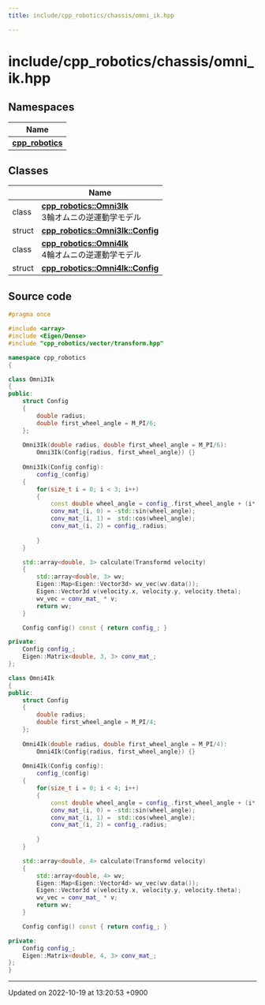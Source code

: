 ```yaml
---
title: include/cpp_robotics/chassis/omni_ik.hpp

---
```


# include/cpp_robotics/chassis/omni_ik.hpp



## Namespaces

| Name           |
| -------------- |
| **[cpp_robotics](/cpp_robotics/doxybook/Namespaces/namespacecpp__robotics/)**  |

## Classes

|                | Name           |
| -------------- | -------------- |
| class | **[cpp_robotics::Omni3Ik](/cpp_robotics/doxybook/Classes/classcpp__robotics_1_1Omni3Ik/)** <br>3輪オムニの逆運動学モデル  |
| struct | **[cpp_robotics::Omni3Ik::Config](/cpp_robotics/doxybook/Classes/structcpp__robotics_1_1Omni3Ik_1_1Config/)**  |
| class | **[cpp_robotics::Omni4Ik](/cpp_robotics/doxybook/Classes/classcpp__robotics_1_1Omni4Ik/)** <br>4輪オムニの逆運動学モデル  |
| struct | **[cpp_robotics::Omni4Ik::Config](/cpp_robotics/doxybook/Classes/structcpp__robotics_1_1Omni4Ik_1_1Config/)**  |




## Source code

```cpp
#pragma once

#include <array>
#include <Eigen/Dense>
#include "cpp_robotics/vector/transform.hpp"

namespace cpp_robotics
{

class Omni3Ik
{
public:
    struct Config
    {
        double radius;
        double first_wheel_angle = M_PI/6;
    };
    
    Omni3Ik(double radius, double first_wheel_angle = M_PI/6):
        Omni3Ik(Config{radius, first_wheel_angle}) {}
    
    Omni3Ik(Config config):
        config_(config)
    {
        for(size_t i = 0; i < 3; i++)
        {
            const double wheel_angle = config_.first_wheel_angle + (i* 2*M_PI/3);
            conv_mat_(i, 0) = -std::sin(wheel_angle);
            conv_mat_(i, 1) =  std::cos(wheel_angle);
            conv_mat_(i, 2) = config_.radius;
            
        }
    }

    std::array<double, 3> calculate(Transformd velocity)
    {
        std::array<double, 3> wv;
        Eigen::Map<Eigen::Vector3d> wv_vec(wv.data());
        Eigen::Vector3d v(velocity.x, velocity.y, velocity.theta);
        wv_vec = conv_mat_ * v;
        return wv;
    }

    Config config() const { return config_; }

private:
    Config config_;
    Eigen::Matrix<double, 3, 3> conv_mat_;
};

class Omni4Ik
{
public:
    struct Config
    {
        double radius;
        double first_wheel_angle = M_PI/4;
    };
    
    Omni4Ik(double radius, double first_wheel_angle = M_PI/4):
        Omni4Ik(Config{radius, first_wheel_angle}) {}
    
    Omni4Ik(Config config):
        config_(config)
    {
        for(size_t i = 0; i < 4; i++)
        {
            const double wheel_angle = config_.first_wheel_angle + (i* M_PI/2);
            conv_mat_(i, 0) = -std::sin(wheel_angle);
            conv_mat_(i, 1) =  std::cos(wheel_angle);
            conv_mat_(i, 2) = config_.radius;
            
        }
    }

    std::array<double, 4> calculate(Transformd velocity)
    {
        std::array<double, 4> wv;
        Eigen::Map<Eigen::Vector4d> wv_vec(wv.data());
        Eigen::Vector3d v(velocity.x, velocity.y, velocity.theta);
        wv_vec = conv_mat_ * v;
        return wv;
    }

    Config config() const { return config_; }

private:
    Config config_;
    Eigen::Matrix<double, 4, 3> conv_mat_;
};
}
```


-------------------------------

Updated on 2022-10-19 at 13:20:53 +0900
